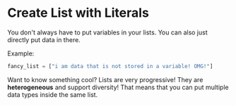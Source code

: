 # Create List with Literals

You don't always have to put variables in your lists. You can also just directly
put data in there.

Example:
```python
fancy_list = ["i am data that is not stored in a variable! OMG!"]
```

Want to know something cool? Lists are very progressive!
They are **heterogeneous** and support diversity! That means that you can put 
multiple data types inside the same list. 
